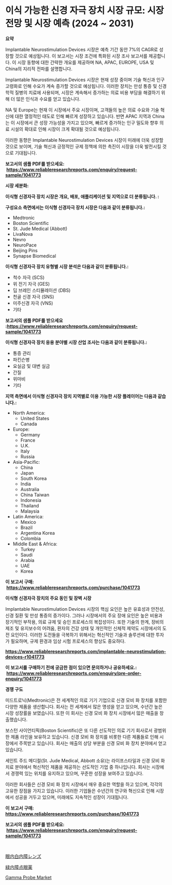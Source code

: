 <p><h1>이식 가능한 신경 자극 장치 시장 규모: 시장 전망 및 시장 예측 (2024 ~ 2031)</h1></p><p><strong>요약</strong></p>
<p><p>Implantable Neurostimulation Devices 시장은 예측 기간 동안 7%의 CAGR로 성장할 것으로 예상됩니다. 이 보고서는 시장 조건에 특화된 시장 조사 보고서를 제공합니다. 이 시장 동향에 대한 간략한 개요를 제공하며 NA, APAC, EUROPE, USA 및 China의 지리적 전파를 설명합니다.</p><p>Implantable Neurostimulation Devices 시장은 현재 성장 중이며 기술 혁신과 인구 고령화로 인해 수요가 계속 증가할 것으로 예상됩니다. 이러한 장치는 만성 통증 및 신경학적 질병의 치료에 사용되며, 시장은 계속해서 증가하는 의료 비용 부담을 해결하기 위해 더 많은 인식과 수요를 얻고 있습니다.</p><p>NA 및 Europe는 현재 이 시장에서 주요 시장이며, 고객들의 높은 의료 수요와 기술 혁신에 대한 열정적인 태도로 인해 빠르게 성장하고 있습니다. 반면 APAC 지역과 China는 이 시장에서 큰 성장 가능성을 가지고 있으며, 빠르게 증가하는 인구 밀도와 향후 의료 시설의 확대로 인해 시장이 크게 확대될 것으로 예상됩니다.</p><p>이러한 동향은 Implantable Neurostimulation Devices 시장이 미래에 더욱 성장할 것으로 보이며, 기술 혁신과 긍정적인 규제 정책에 의한 촉진이 시장을 더욱 발전시킬 것으로 기대됩니다.</p></p>
<p><strong>보고서의 샘플 PDF를 받으세요: &nbsp;<a href="https://www.reliableresearchreports.com/enquiry/request-sample/1041773">https://www.reliableresearchreports.com/enquiry/request-sample/1041773</a></strong></p>
<p><strong>시장 세분화:</strong></p>
<p><strong> 이식형 신경자극 장치 시장은 개요, 배포, 애플리케이션 및 지역으로 더 분류됩니다. :</strong></p>
<p><strong>구성요소 측면에서는 이식형 신경자극 장치 시장은 다음과 같이 분류됩니다.:</strong></p>
<p><ul><li>Medtronic</li><li>Boston Scientific</li><li>St. Jude Medical (Abbott)</li><li>LivaNova</li><li>Nevro</li><li>NeuroPace</li><li>Beijing Pins</li><li>Synapse Biomedical</li></ul></p>
<p><strong> 이식형 신경자극 장치 유형별 시장 분석은 다음과 같이 분류됩니다.:</strong></p>
<p><ul><li>척수 자극 (SCS)</li><li>위 전기 자극 (GES)</li><li>딥 브레인 스티뮬레이션 (DBS)</li><li>천골 신경 자극 (SNS)</li><li>미주신경 자극 (VNS)</li><li>기타</li></ul></p>
<p><strong>보고서의 샘플 PDF를 받으세요 :<a href="https://www.reliableresearchreports.com/enquiry/request-sample/1041773">https://www.reliableresearchreports.com/enquiry/request-sample/1041773</a></strong></p>
<p><strong> 이식형 신경자극 장치 응용 분야별 시장 산업 조사는 다음과 같이 분류됩니다.:</strong></p>
<p><ul><li>통증 관리</li><li>파킨슨병</li><li>요실금 및 대변 실금</li><li>간질</li><li>위마비</li><li>기타</li></ul></p>
<p><strong>지역 측면에서 이식형 신경자극 장치 지역별로 이용 가능한 시장 플레이어는 다음과 같습니다.:</strong></p>
<p><ul>
    <li>
        North America:
        <ul>
            <li>United States</li>
            <li>Canada</li>
        </ul>
    </li>
    <li>
        Europe:
        <ul>
            <li>Germany</li>
            <li>France</li>
            <li>U.K.</li>
            <li>Italy</li>
            <li>Russia</li>
        </ul>
    </li>
    <li>
        Asia-Pacific:
        <ul>
            <li>China</li>
            <li>Japan</li>
            <li>South Korea</li>
            <li>India</li>
            <li>Australia</li>
            <li>China Taiwan</li>
            <li>Indonesia</li>
            <li>Thailand</li>
            <li>Malaysia</li>
        </ul>
    </li>
    <li>
        Latin America:
        <ul>
            <li>Mexico</li>
            <li>Brazil</li>
            <li>Argentina Korea</li>
            <li>Colombia</li>
        </ul>
    </li>
    <li>
        Middle East & Africa:
        <ul>
            <li>Turkey</li>
            <li>Saudi</li>
            <li>Arabia</li>
            <li>UAE</li>
            <li>Korea</li>
        </ul>
    </li>
    </ul></p>
<p><strong>이 보고서 구매: &nbsp;<a href="https://www.reliableresearchreports.com/purchase/1041773">https://www.reliableresearchreports.com/purchase/1041773</a></strong></p>
<p><strong>이식형 신경자극 장치의 주요 동인 및 장벽 시장</strong></p>
<p><p>Implantable Neurostimulation Devices 시장의 핵심 요인은 높은 유효성과 안전성, 신경 질환 및 만성 통증의 증가이다. 그러나 시장에서의 주요 장애 요인은 높은 비용과 장기적인 부작용, 의료 규제 및 승인 프로세스의 복잡성이다. 또한 기술의 한계, 장비의 제조 및 유지보수의 어려움, 환자의 건강 상태 및 개인적인 신체적 제약도 시장에서의 도전 요인이다. 이러한 도전들을 극복하기 위해서는 혁신적인 기술과 솔루션에 대한 투자가 필요하며, 규제 환경과 임상 시험 프로세스의 향상도 중요하다.</p></p>
<p><strong><a href="https://www.reliableresearchreports.com/implantable-neurostimulation-devices-r1041773">https://www.reliableresearchreports.com/implantable-neurostimulation-devices-r1041773</a></strong></p>
<p><strong>이 보고서를 구매하기 전에 궁금한 점이 있으면 문의하거나 공유하세요.: &nbsp;<a href="https://www.reliableresearchreports.com/enquiry/pre-order-enquiry/1041773">https://www.reliableresearchreports.com/enquiry/pre-order-enquiry/1041773</a></strong></p>
<p><strong>경쟁 구도</strong></p>
<p><p>미드트로닉(Medtronic)은 전 세계적인 의료 기기 기업으로 신경 모비 화 장치를 포함한 다양한 제품을 생산합니다. 회사는 전 세계에서 많은 명성을 얻고 있으며, 수년간 높은 시장 성장률을 보였습니다. 또한 이 회사는 신경 모비 화 장치 시장에서 많은 매출을 창출했습니다.</p><p>보스턴 사이언티픽(Boston Scientific)은 또 다른 선도적인 의료 기기 회사로서 광범위한 제품 라인을 보유하고 있습니다. 신경 모비 화 장치를 비롯한 다른 제품들로 인해 시장에서 주목받고 있습니다. 회사는 매출의 상당 부분을 신경 모비 화 장치 분야에서 얻고 있습니다.</p><p>세인트 주드 메디컬(St. Jude Medical, Abbott 소유)는 라이프스타일과 신경 모비 화 치료 분야에서 혁신적인 제품을 제공하는 선도적인 기업 중 하나입니다. 회사는 시장에서 경쟁력 있는 위치를 유지하고 있으며, 꾸준한 성장을 보여주고 있습니다.</p><p>이러한 회사들은 신경 모비 화 장치 시장에서 매우 중요한 역할을 하고 있으며, 각각의 고유한 장점을 가지고 있습니다. 이러한 기업들은 수년간의 연구와 혁신으로 인해 시장에서 성공을 거두고 있으며, 미래에도 지속적인 성장이 기대됩니다.</p></p>
<p><strong>이 보고서 구매: &nbsp; <a href="https://www.reliableresearchreports.com/purchase/1041773">https://www.reliableresearchreports.com/purchase/1041773</a></strong></p>
<p><strong>보고서의 샘플 PDF를 받으세요: &nbsp;<a href="https://www.reliableresearchreports.com/enquiry/request-sample/1041773">https://www.reliableresearchreports.com/enquiry/request-sample/1041773</a></strong><strong></strong></p>
<p>&nbsp;</p>
<p><p><a href="https://github.com/RodHoppe07/Market-Research-Report-List-1/blob/main/427676831691.md">眼内白内障レンズ</a></p><p><a href="https://github.com/laurenreichert/Market-Research-Report-List-1/blob/main/660218231690.md">緑内障点眼薬</a></p><p><a href="https://crocus-run-b5a.notion.site/Gamma-Probe-Market-Focuses-on-Market-Share-Size-and-Projected-Forecast-Till-2031-676ba0ba454849829ff55531e68e5cb4">Gamma Probe Market</a></p></p>